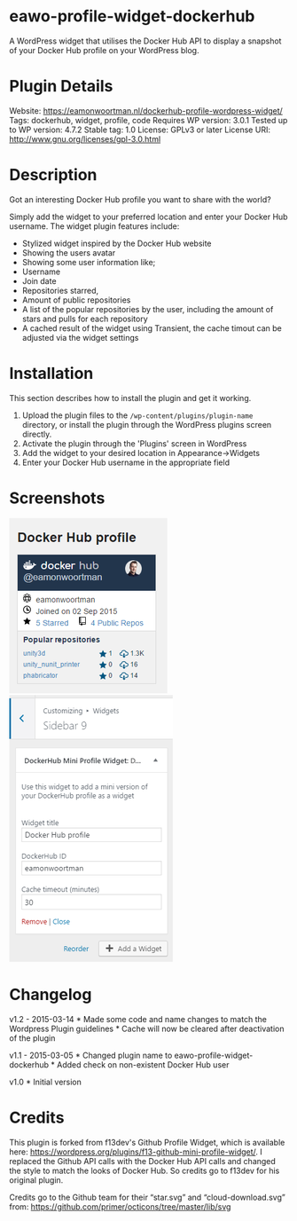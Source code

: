 # eawo-profile-widget-dockerhub
A WordPress widget that utilises the Docker Hub API to display a snapshot of your Docker Hub profile on your WordPress blog.

# Plugin Details
Website: https://eamonwoortman.nl/dockerhub-profile-wordpress-widget/
Tags: dockerhub, widget, profile, code
Requires WP version: 3.0.1
Tested up to WP version: 4.7.2
Stable tag: 1.0
License: GPLv3 or later
License URI: http://www.gnu.org/licenses/gpl-3.0.html

# Description

Got an interesting Docker Hub profile you want to share with the world? 

Simply add the widget to your preferred location and enter your Docker Hub username.
The widget plugin features include:

* Stylized widget inspired by the Docker Hub website
* Showing the users avatar
* Showing some user information like;
 * Username
 * Join date
 * Repositories starred,
 * Amount of public repositories
* A list of the popular repositories by the user, including the amount of stars and pulls for each repository
* A cached result of the widget using Transient, the cache timout can be adjusted via the widget settings

# Installation

This section describes how to install the plugin and get it working.

1. Upload the plugin files to the `/wp-content/plugins/plugin-name` directory, or install the plugin through the WordPress plugins screen directly.
2. Activate the plugin through the 'Plugins' screen in WordPress
3. Add the widget to your desired location in Appearance->Widgets
4. Enter your Docker Hub username in the appropriate field


# Screenshots

![An example showing the Docker Hub Mini Profile Widget in use.](/screenshot-1.png?raw=true "Docker Hub Profile Widget")
![Adding the Docker Hub Profile Widget](/screenshot-2.png?raw=true "Adding the Docker Hub Profile Widget")


# Changelog

v1.2 - 2015-03-14
	* Made some code and name changes to match the Wordpress Plugin guidelines
	* Cache will now be cleared after deactivation of the plugin

v1.1 - 2015-03-05 
	* Changed plugin name to eawo-profile-widget-dockerhub
	* Added check on non-existent Docker Hub user

v1.0
	* Initial version

# Credits

This plugin is forked from f13dev's Github Profile Widget, which is available here:   https://wordpress.org/plugins/f13-github-mini-profile-widget/. 
I replaced the Github API calls with the Docker Hub API calls and changed the style to match the looks of Docker Hub.  So credits go to f13dev for his original plugin.

Credits go to the Github team for their “star.svg” and “cloud-download.svg” from: https://github.com/primer/octicons/tree/master/lib/svg

